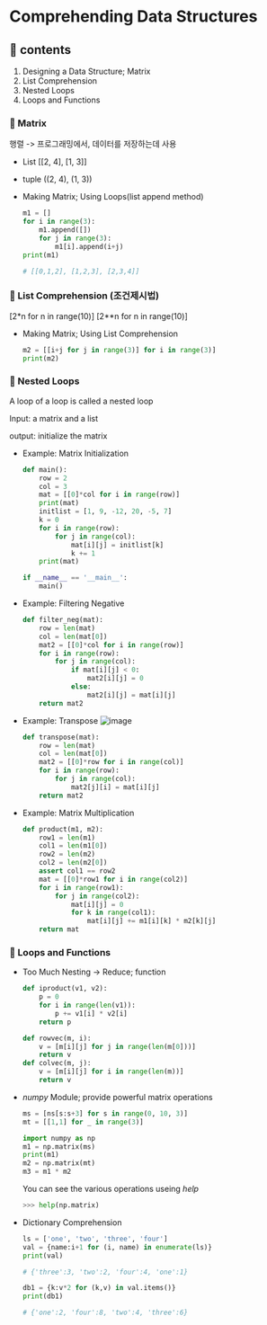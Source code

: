 # Comprehending Data Structures

## 📙 contents

1. Designing a Data Structure; Matrix
2. List Comprehension
3. Nested Loops
4. Loops and Functions

### 📖 Matrix

행렬 -> 프로그래밍에서, 데이터를 저장하는데 사용

- List
    [[2, 4], [1, 3]]
- tuple
    ((2, 4), (1, 3))

- Making Matrix; Using Loops(list append method)

    ```py
    m1 = []
    for i in range(3):
        m1.append([])
        for j in range(3):
            m1[i].append(i+j)
    print(m1)

    # [[0,1,2], [1,2,3], [2,3,4]]
    ```

### 📖 List Comprehension (조건제시법)

[2*n for n in range(10)]
[2**n for n in range(10)]

- Making Matrix; Using List Comprehension

    ```py
    m2 = [[i+j for j in range(3)] for i in range(3)]
    print(m2)
    ```

### 📖 Nested Loops

A loop of a loop is called a nested loop

Input: a matrix and a list

output: initialize the matrix

- Example: Matrix Initialization

    ```py
    def main():
        row = 2
        col = 3
        mat = [[0]*col for i in range(row)]
        print(mat)
        initlist = [1, 9, -12, 20, -5, 7]
        k = 0
        for i in range(row):
            for j in range(col):
                mat[i][j] = initlist[k]
                k += 1
        print(mat)

    if __name__ == '__main__':
        main()
    ```

- Example: Filtering Negative

    ```py
    def filter_neg(mat):
        row = len(mat)
        col = len(mat[0])
        mat2 = [[0]*col for i in range(row)]
        for i in range(row):
            for j in range(col):
                if mat[i][j] < 0:
                    mat2[i][j] = 0
                else:
                    mat2[i][j] = mat[i][j]
        return mat2
    ```
- Example: Transpose
    ![image](https://user-images.githubusercontent.com/54584063/85838613-cab48780-b7d4-11ea-90c3-a192ed40bc05.png)

    ```py
    def transpose(mat):
        row = len(mat)
        col = len(mat[0])
        mat2 = [[0]*row for i in range(col)]
        for i in range(row):
            for j in range(col):
                mat2[j][i] = mat[i][j]
        return mat2
    ```
- Example: Matrix Multiplication

    ```py
    def product(m1, m2):
        row1 = len(m1)
        col1 = len(m1[0])
        row2 = len(m2)
        col2 = len(m2[0])
        assert col1 == row2
        mat = [[0]*row1 for i in range(col2)]
        for i in range(row1):
            for j in range(col2):
                mat[i][j] = 0
                for k in range(col1):
                    mat[i][j] += m1[i][k] * m2[k][j]
        return mat
    ```

### 📖 Loops and Functions

- Too Much Nesting -> Reduce; function

    ```py
    def iproduct(v1, v2):
        p = 0
        for i in range(len(v1)):
            p += v1[i] * v2[i]
        return p

    def rowvec(m, i):
        v = [m[i][j] for j in range(len(m[0]))]
        return v
    def colvec(m, j):
        v = [m[i][j] for i in range(len(m))]
        return v
    ```

- *numpy* Module; provide powerful matrix operations

    ```py
    ms = [ns[s:s+3] for s in range(0, 10, 3)]
    mt = [[1,1] for _ in range(3)]
    
    import numpy as np
    m1 = np.matrix(ms)
    print(m1)
    m2 = np.matrix(mt)
    m3 = m1 * m2
    ```

    You can see the various operations useing *help*
    
    ```py
    >>> help(np.matrix)
    ```

- Dictionary Comprehension

    ```py
    ls = ['one', 'two', 'three', 'four']
    val = {name:i+1 for (i, name) in enumerate(ls)}
    print(val)

    # {'three':3, 'two':2, 'four':4, 'one':1}
    ```

    ```py
    db1 = {k:v*2 for (k,v) in val.items()}
    print(db1)

    # {'one':2, 'four':8, 'two':4, 'three':6}
    ```